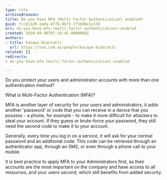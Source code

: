 ```yaml
---
type: rule
archivedreason: 
title: Do you have MFA (Multi Factor Authentication) enabled?
guid: fccb11d9-2ada-4f76-9b73-1f2b9be1e159
uri: do-you-have-mfa-(multi-factor-authentication)-enabled
created: 2018-09-06T07:16:45.0000000Z
authors:
- title: Kaique Biancatti
  url: https://ssw.com.au/people/kaique-biancatti
related: []
redirects:
- do-you-have-mfa-(multi-factor-authentication)-enabled

---
```


Do you protect your users and administrator accounts with more than one authentication method?

<!--endintro-->

What is Multi-Factor Authentication (MFA)?

MFA is another layer of security for your users and administrators, it adds another 'password' or code that you can receive in a device that you possess - a phone, for example - to make it more difficult for attackers to steal your account.
If they guess or brute-force your password, they still need the second code to make it to your account.

Generally, every time you log in on a service, it will ask for your normal password and an additional code. This code can be retrieved through an authenticator app, through an SMS, or even through a phone call to your mobile.

It is best practice to apply MFA to your Administrators first, as their accounts are the most important on the company and have access to all resources, and your users second, which still benefits from added security.
